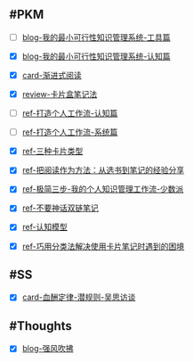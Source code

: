 
## #PKM

- [ ] [blog-我的最小可行性知识管理系统-工具篇](PKM-blog-我的最小可行性知识管理系统-工具篇.md)

- [x] [blog-我的最小可行性知识管理系统-认知篇](PKM-blog-我的最小可行性知识管理系统-认知篇.md)
- [x] [card-渐进式阅读](PKM-card-渐进式阅读.md)
- [x] [review-卡片盒笔记法](PKM-review-卡片盒笔记法.md)
- [ ] [ref-打造个人工作流-认知篇](PKM-ref-打造个人工作流-认知篇.md)
- [ ] [ref-打造个人工作流-系统篇](PKM-ref-打造个人工作流-系统篇.md)
- [x] [ref-三种卡片类型](PKM-ref-三种卡片类型.md)
- [x] [ref-把阅读作为方法：从选书到笔记的经验分享](PKM-ref-把阅读作为方法：从选书到笔记的经验分享.md)
- [x] [ref-极简三步-我的个人知识管理工作流-少数派](PKM-ref-极简三步-我的个人知识管理工作流-少数派.md)
- [x] [ref-不要神话双链笔记](PKM-ref-请不要神化双链笔记-少数派.md)
- [x] [ref-认知模型](PKM-ref-认知模型.md)
- [x] [ref-巧用分类法解决使用卡片笔记时遇到的困境](PKM-ref-巧用分类法解决使用卡片笔记时遇到的困境-少数派.md)

## #SS

- [x] [card-血酬定律-潜规则-吴思访谈](SS-card-血酬定律-潜规则-吴思访谈.md)

## #Thoughts

- [x] [blog-强风吹拂](Thoughts-blog-「强风吹拂」-何谓强大.md)
